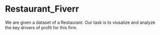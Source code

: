 # Restaurant_Fiverr
We are given a dataset of a Restaurant. Our task is to viusalize and analyze the key drivers of profit for this firm.
